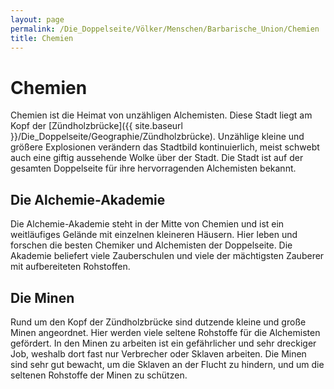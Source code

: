 ```yaml
---
layout: page
permalink: /Die_Doppelseite/Völker/Menschen/Barbarische_Union/Chemien
title: Chemien
---
```


# Chemien

Chemien ist die Heimat von unzähligen Alchemisten. Diese Stadt liegt am Kopf der [Zündholzbrücke]({{ site.baseurl }}/Die_Doppelseite/Geographie/Zündholzbrücke). Unzählige kleine und größere Explosionen verändern das Stadtbild kontinuierlich, meist schwebt auch eine giftig aussehende Wolke über der Stadt. Die Stadt ist auf der gesamten Doppelseite für ihre hervorragenden Alchemisten bekannt.

## Die Alchemie-Akademie

Die Alchemie-Akademie steht in der Mitte von Chemien und ist ein weitläufiges Gelände mit einzelnen kleineren Häusern. Hier leben und forschen die besten Chemiker und Alchemisten der Doppelseite. Die Akademie beliefert viele Zauberschulen und viele der mächtigsten Zauberer mit aufbereiteten Rohstoffen.

## Die Minen

Rund um den Kopf der Zündholzbrücke sind dutzende kleine und große Minen angeordnet. Hier werden viele seltene Rohstoffe für die Alchemisten gefördert. In den Minen zu arbeiten ist ein gefährlicher und sehr dreckiger Job, weshalb dort fast nur Verbrecher oder Sklaven arbeiten. Die Minen sind sehr gut bewacht, um die Sklaven an der Flucht zu hindern, und um die seltenen Rohstoffe der Minen zu schützen.
